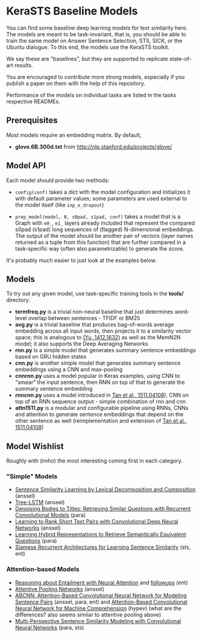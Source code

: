 KeraSTS Baseline Models
=======================

You can find some baseline deep learning models for text similarity here.
The models are meant to be task-invariant, that is, you should be able
to train the same model on Answer Sentence Selection, STS, SICK, or the
Ubuntu dialogue.  To this end, the models use the KeraSTS toolkit.

We say these are "baselines", but they are supported to replicate
state-of-art results.

You are encouraged to contribute more strong models, especially if you
publish a paper on them with the help of this repository.

Performance of the models on individual tasks are listed in the tasks
respective READMEs.

Prerequisites
-------------

Most models require an embedding matrix.  By default,

  * **glove.6B.300d.txt** from http://nlp.stanford.edu/projects/glove/

Model API
---------

Each model should provide two methods:

  * ``config(conf)`` takes a dict with the model configuration and initializes
    it with default parameter values; some parameters are used external
    to the model itself (like ``inp_e_dropout``)

  * ``prep_model(model, N, s0pad, s1pad, conf)`` takes a model that is
    a Graph with ``e0_``, ``e1_`` layers already included that represent
    the compared s0pad (s1pad) long sequences of (flagged) N-dimensional
    embeddings.
    The output of the model should be another pair of vectors (layer names
    returned as a tuple from this function) that are further compared in
    a task-specific way (often also parametrizable) to generate the score.

It's probably much easier to just look at the examples below.

Models
------

To try out any given model, use task-specific training tools in the **tools/**
directory.

  * **termfreq.py** is a trivial non-neural baseline that just determines
    word-level overlap between sentences - TFIDF or BM25
  * **avg.py** is a trivial baseline that produces bag-of-words average
    embedding across all input words, then projects it to a similarity
    vector space; this is analogous to [(Yu, 1412.1632)](http://arxiv.org/abs/1412.1632)
    as well as the MemN2N model; it also supports the Deep Averaging Networks
  * **rnn.py** is a simple model that generates summary sentence embeddings
    based on GRU hidden states
  * **cnn.py** is another simple model that generates summary sentence
    embeddings using a CNN and max-pooling
  * **cnnrnn.py** uses a model popular in Keras examples, using CNN to
    "smear" the input sentence, then RNN on top of that to generate the
    summary sentence embedding
  * **rnncnn.py** uses a model introduced in
    [Tan et al., 1511.04108](http://arxiv.org/abs/1511.04108)), CNN on
    top of an RNN sequence output - simple combination of rnn and cnn
  * **attn1511.py** is a modular and configurable pipeline using RNNs, CNNs
    and attention to generate sentence embeddings that depend on the other
    sentence as well (reimplementation and extension of
    [Tan et al., 1511.04108](http://arxiv.org/abs/1511.04108))

Model Wishlist
--------------

Roughly with (imho) the most interesting coming first in each category.

### "Simple" Models

  * [Sentence Similarity Learning by Lexical Decomposition and Composition](http://arxiv.org/pdf/1602.07019v1.pdf) (anssel)
  * [Tree-LSTM](http://arxiv.org/abs/1503.00075) (anssel)
  * [Denoising Bodies to Titles: Retrieving Similar Questions with Recurrent Convolutional Models](http://arxiv.org/abs/1512.05726) (para)
  * [Learning to Rank Short Text Pairs with Convolutional Deep Neural Networks](http://disi.unitn.it/~severyn/papers/sigir-2015-long.pdf) (anssel)
  * [Learning Hybrid Representations to Retrieve Semantically Equivalent Questions](http://www.aclweb.org/anthology/P15-2114) (para)
  * [Siamese Recurrent Architectures for Learning Sentence Similarity](https://pdfs.semanticscholar.org/6812/fb9ef1c2dad497684a9020d8292041a639ff.pdf) (sts, ent)

### Attention-based Models

  * [Reasoning about Entailment with Neural Attention](http://arxiv.org/abs/1509.06664) and [followups](http://nlp.stanford.edu/projects/snli/) (ent)
  * [Attentive Pooling Networks](http://arxiv.org/abs/1602.03609) (anssel)
  * [ABCNN: Attention-Based Convolutional Neural Network for Modeling Sentence Pairs](http://arxiv.org/pdf/1512.05193v2.pdf) (anssel, para, ent)
    and [Attention-Based Convolutional Neural Network for Machine Comprehension](http://www.aclweb.org/anthology/P15-2114) (hypev)
    (what are the differences? also seems similar to attentive pooling above)
  * [Multi-Perspective Sentence Similarity Modeling with Convolutional Neural Networks](http://ttic.uchicago.edu/~kgimpel/papers/he+etal.emnlp15.pdf) (para, sts)
